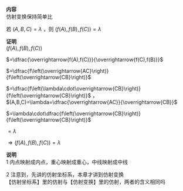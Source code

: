 **内容**  
仿射变换保持简单比  
  
若 $(A,B,C)=\lambda$ ，则 $(f(A),f(B),f(C))=\lambda$  
  
**证明**  
$(f(A),f(B),f(C))$  
  
$=\dfrac{\overrightarrow{f(A),f(C)}}{\overrightarrow{f(C),f(B)}}$  
  
$=\dfrac{f\left(\overrightarrow{AC}\right)}{f\left(\overrightarrow{CB}\right)}$  
  
$=\dfrac{f\left(\lambda\cdot\overrightarrow{CB}\right)}{f\left(\overrightarrow{CB}\right)}$ ， $(A,B,C)=\lambda=\dfrac{\overrightarrow{AC}}{\overrightarrow{CB}}$  
  
$=\lambda\cdot\dfrac{f\left(\overrightarrow{CB}\right)}{f\left(\overrightarrow{CB}\right)}$  
  
$=\lambda$  
  
$\Rightarrow(f(A),f(B),f(C))=\lambda$  
  
**说明**  
1 内点映射成内点，重心映射成重心，中线映射成中线  
  
2 注意到，先讲的仿射坐标系，本章才讲到仿射变换  
【仿射坐标系】里的仿射与【仿射变换】里的仿射，两者的含义相同吗  
